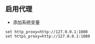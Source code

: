 ## 启用代理

* 添加系统变量

```batch
set http_proxy=http://127.0.0.1:1080
set https_proxy=http://127.0.0.1:1080
```
